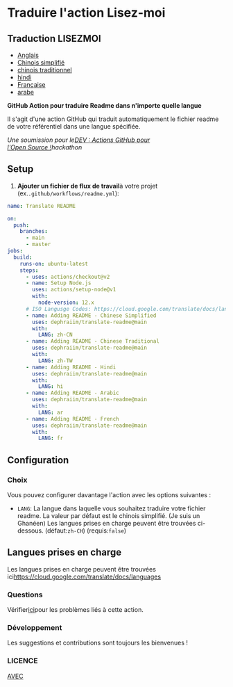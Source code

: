 # Traduire l'action Lisez-moi

## Traduction LISEZMOI

-   [Anglais](README.md)
-   [Chinois simplifié](README.zh-CN.md)
-   [chinois traditionnel](README.zh-TW.md)
-   [hindi](README.hi.md)
-   [Française](README.fr.md)
-   [arabe](README.ar.md)

**GitHub Action pour traduire Readme dans n'importe quelle langue**

Il s'agit d'une action GitHub qui traduit automatiquement le fichier readme de votre référentiel dans une langue spécifiée.

_Une soumission pour le[DEV : Actions GitHub pour l'Open Source !](https://dev.to/devteam/announcing-the-github-actions-hackathon-on-dev-3ljn)hackathon_

## Setup

1.  **Ajouter un fichier de flux de travail**à votre projet (ex.`.github/workflows/readme.yml`):

```yaml
name: Translate README

on:
  push:
    branches:
      - main
      - master
jobs:
  build:
    runs-on: ubuntu-latest
    steps:
      - uses: actions/checkout@v2
      - name: Setup Node.js
        uses: actions/setup-node@v1
        with:
          node-version: 12.x
      # ISO Langusge Codes: https://cloud.google.com/translate/docs/languages  
      - name: Adding README - Chinese Simplified
        uses: dephraiim/translate-readme@main
        with:
          LANG: zh-CN
      - name: Adding README - Chinese Traditional
        uses: dephraiim/translate-readme@main
        with:
          LANG: zh-TW
      - name: Adding README - Hindi
        uses: dephraiim/translate-readme@main
        with:
          LANG: hi
      - name: Adding README - Arabic
        uses: dephraiim/translate-readme@main
        with:
          LANG: ar
      - name: Adding README - French
        uses: dephraiim/translate-readme@main
        with:
          LANG: fr
```

## Configuration

### Choix

Vous pouvez configurer davantage l'action avec les options suivantes :

-   `LANG`: La langue dans laquelle vous souhaitez traduire votre fichier readme. La valeur par défaut est le chinois simplifié. (Je suis un Ghanéen) Les langues prises en charge peuvent être trouvées ci-dessous.
    (défaut:`zh-CH`) (requis:`false`)

## Langues prises en charge

Les langues prises en charge peuvent être trouvées ici<https://cloud.google.com/translate/docs/languages>

### Questions

Vérifier[ici](https://github.com/dephraiim/translate-readme/issues/1)pour les problèmes liés à cette action.

### Développement

Les suggestions et contributions sont toujours les bienvenues !

### LICENCE

[AVEC](./LICENSE)
